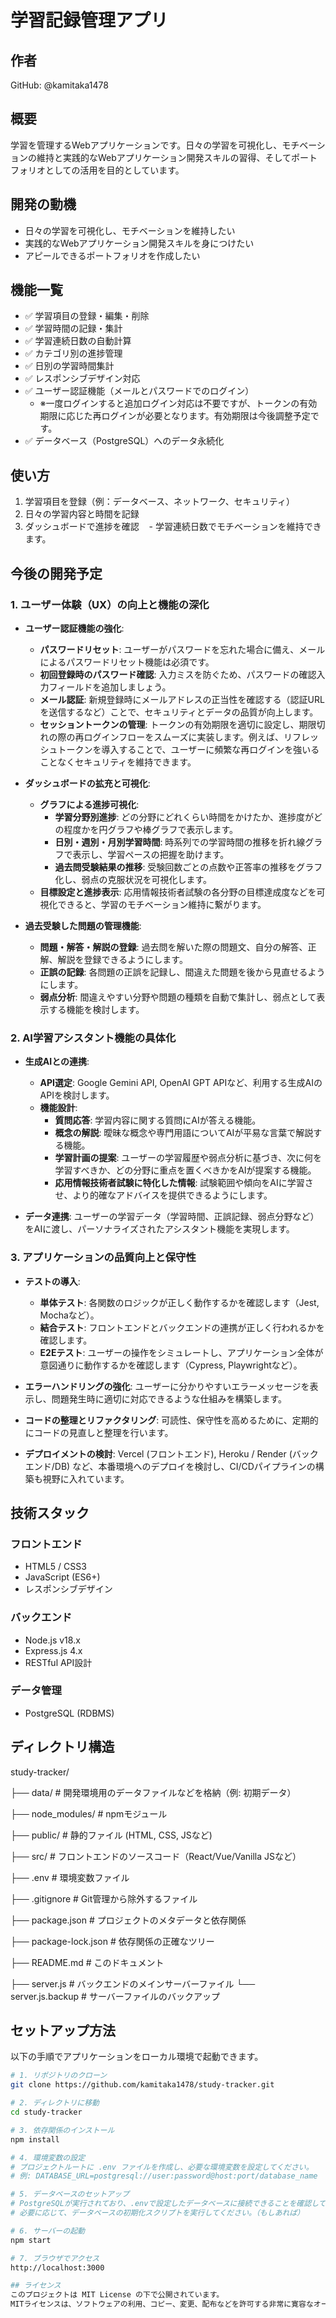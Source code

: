 # 学習記録管理アプリ

## 作者
GitHub: @kamitaka1478

## 概要
学習を管理するWebアプリケーションです。日々の学習を可視化し、モチベーションの維持と実践的なWebアプリケーション開発スキルの習得、そしてポートフォリオとしての活用を目的としています。

## 開発の動機
- 日々の学習を可視化し、モチベーションを維持したい
- 実践的なWebアプリケーション開発スキルを身につけたい
- アピールできるポートフォリオを作成したい

## 機能一覧
- ✅ 学習項目の登録・編集・削除
- ✅ 学習時間の記録・集計
- ✅ 学習連続日数の自動計算
- ✅ カテゴリ別の進捗管理
- ✅ 日別の学習時間集計
- ✅ レスポンシブデザイン対応
- ✅ ユーザー認証機能（メールとパスワードでのログイン）
    - ※一度ログインすると追加ログイン対応は不要ですが、トークンの有効期限に応じた再ログインが必要となります。有効期限は今後調整予定です。
- ✅ データベース（PostgreSQL）へのデータ永続化

## 使い方
1. 学習項目を登録（例：データベース、ネットワーク、セキュリティ）
2. 日々の学習内容と時間を記録
3. ダッシュボードで進捗を確認
   - 学習連続日数でモチベーションを維持できます。

## 今後の開発予定
### 1. ユーザー体験（UX）の向上と機能の深化
* **ユーザー認証機能の強化**:
    * **パスワードリセット**: ユーザーがパスワードを忘れた場合に備え、メールによるパスワードリセット機能は必須です。
    * **初回登録時のパスワード確認**: 入力ミスを防ぐため、パスワードの確認入力フィールドを追加しましょう。
    * **メール認証**: 新規登録時にメールアドレスの正当性を確認する（認証URLを送信するなど）ことで、セキュリティとデータの品質が向上します。
    * **セッショントークンの管理**: トークンの有効期限を適切に設定し、期限切れの際の再ログインフローをスムーズに実装します。例えば、リフレッシュトークンを導入することで、ユーザーに頻繁な再ログインを強いることなくセキュリティを維持できます。

* **ダッシュボードの拡充と可視化**:
    * **グラフによる進捗可視化**:
        * **学習分野別進捗**: どの分野にどれくらい時間をかけたか、進捗度がどの程度かを円グラフや棒グラフで表示します。
        * **日別・週別・月別学習時間**: 時系列での学習時間の推移を折れ線グラフで表示し、学習ペースの把握を助けます。
        * **過去問受験結果の推移**: 受験回数ごとの点数や正答率の推移をグラフ化し、弱点の克服状況を可視化します。
    * **目標設定と進捗表示**: 応用情報技術者試験の各分野の目標達成度などを可視化できると、学習のモチベーション維持に繋がります。

* **過去受験した問題の管理機能**:
    * **問題・解答・解説の登録**: 過去問を解いた際の問題文、自分の解答、正解、解説を登録できるようにします。
    * **正誤の記録**: 各問題の正誤を記録し、間違えた問題を後から見直せるようにします。
    * **弱点分析**: 間違えやすい分野や問題の種類を自動で集計し、弱点として表示する機能を検討します。


### 2. AI学習アシスタント機能の具体化
* **生成AIとの連携**:
    * **API選定**: Google Gemini API, OpenAI GPT APIなど、利用する生成AIのAPIを検討します。
    * **機能設計**:
        * **質問応答**: 学習内容に関する質問にAIが答える機能。
        * **概念の解説**: 曖昧な概念や専門用語についてAIが平易な言葉で解説する機能。
        * **学習計画の提案**: ユーザーの学習履歴や弱点分析に基づき、次に何を学習すべきか、どの分野に重点を置くべきかをAIが提案する機能。
        * **応用情報技術者試験に特化した情報**: 試験範囲や傾向をAIに学習させ、より的確なアドバイスを提供できるようにします。

* **データ連携**: ユーザーの学習データ（学習時間、正誤記録、弱点分野など）をAIに渡し、パーソナライズされたアシスタント機能を実現します。


### 3. アプリケーションの品質向上と保守性
* **テストの導入**:
    * **単体テスト**: 各関数のロジックが正しく動作するかを確認します（Jest, Mochaなど）。
    * **結合テスト**: フロントエンドとバックエンドの連携が正しく行われるかを確認します。
    * **E2Eテスト**: ユーザーの操作をシミュレートし、アプリケーション全体が意図通りに動作するかを確認します（Cypress, Playwrightなど）。

* **エラーハンドリングの強化**: ユーザーに分かりやすいエラーメッセージを表示し、問題発生時に適切に対応できるような仕組みを構築します。

* **コードの整理とリファクタリング**: 可読性、保守性を高めるために、定期的にコードの見直しと整理を行います。

* **デプロイメントの検討**: Vercel (フロントエンド), Heroku / Render (バックエンド/DB) など、本番環境へのデプロイを検討し、CI/CDパイプラインの構築も視野に入れています。

## 技術スタック
### フロントエンド
- HTML5 / CSS3
- JavaScript (ES6+)
- レスポンシブデザイン

### バックエンド
- Node.js v18.x
- Express.js 4.x
- RESTful API設計

### データ管理
- PostgreSQL (RDBMS)

## ディレクトリ構造
study-tracker/

├── data/                    # 開発環境用のデータファイルなどを格納（例: 初期データ）

├── node_modules/            # npmモジュール

├── public/                  # 静的ファイル (HTML, CSS, JSなど)

├── src/                     # フロントエンドのソースコード（React/Vue/Vanilla JSなど）

├── .env                     # 環境変数ファイル

├── .gitignore               # Git管理から除外するファイル

├── package.json             # プロジェクトのメタデータと依存関係

├── package-lock.json        # 依存関係の正確なツリー

├── README.md                # このドキュメント

├── server.js                # バックエンドのメインサーバーファイル
└── server.js.backup         # サーバーファイルのバックアップ


## セットアップ方法
以下の手順でアプリケーションをローカル環境で起動できます。

```bash
# 1. リポジトリのクローン
git clone https://github.com/kamitaka1478/study-tracker.git

# 2. ディレクトリに移動
cd study-tracker

# 3. 依存関係のインストール
npm install

# 4. 環境変数の設定
# プロジェクトルートに .env ファイルを作成し、必要な環境変数を設定してください。
# 例: DATABASE_URL=postgresql://user:password@host:port/database_name

# 5. データベースのセットアップ
# PostgreSQLが実行されており、.envで設定したデータベースに接続できることを確認してください。
# 必要に応じて、データベースの初期化スクリプトを実行してください。（もしあれば）

# 6. サーバーの起動
npm start

# 7. ブラウザでアクセス
http://localhost:3000

## ライセンス
このプロジェクトは MIT License の下で公開されています。
MITライセンスは、ソフトウェアの利用、コピー、変更、配布などを許可する非常に寛容なオープンソースライセンスです。

